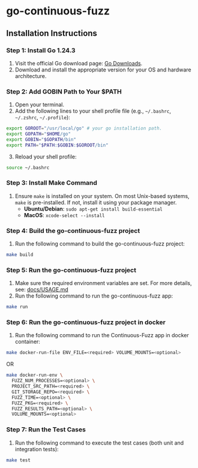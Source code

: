 # go-continuous-fuzz

## Installation Instructions

### Step 1: Install Go 1.24.3

1. Visit the official Go download page: [Go Downloads](https://go.dev/dl).
2. Download and install the appropriate version for your OS and hardware architecture.

### Step 2: Add GOBIN Path to Your $PATH

1. Open your terminal.
2. Add the following lines to your shell profile file (e.g., `~/.bashrc`, `~/.zshrc`, `~/.profile`):

```sh
export GOROOT="/usr/local/go" # your go installation path.
export GOPATH="$HOME/go"
export GOBIN="$GOPATH/bin"
export PATH="$PATH:$GOBIN:$GOROOT/bin"
```

3. Reload your shell profile:

```sh
source ~/.bashrc
```

### Step 3: Install Make Command

1. Ensure `make` is installed on your system. On most Unix-based systems, `make` is pre-installed. If not, install it using your package manager.
   - **Ubuntu/Debian**: `sudo apt-get install build-essential`
   - **MacOS**: `xcode-select --install`

### Step 4: Build the go-continuous-fuzz project

1. Run the following command to build the go-continuous-fuzz project:

```sh
make build
```

### Step 5: Run the go-continuous-fuzz project

1. Make sure the required environment variables are set.
   For more details, see: [docs/USAGE.md](USAGE.md)
2. Run the following command to run the go-continuous-fuzz app:

```sh
make run
```

### Step 6: Run the go-continuous-fuzz project in docker

1. Run the following command to run the Continuous-Fuzz app in docker container:

```sh
make docker-run-file ENV_FILE=<required> VOLUME_MOUNTS=<optional>
```

OR

```sh
make docker-run-env \
  FUZZ_NUM_PROCESSES=<optional> \
  PROJECT_SRC_PATH=<required> \
  GIT_STORAGE_REPO=<required> \
  FUZZ_TIME=<optional> \
  FUZZ_PKG=<required> \
  FUZZ_RESULTS_PATH=<optional> \
  VOLUME_MOUNTS=<optional>
```

### Step 7: Run the Test Cases

1. Run the following command to execute the test cases (both unit and integration tests):

```sh
make test
```
